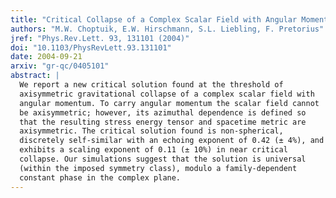 ```yaml
---
title: "Critical Collapse of a Complex Scalar Field with Angular Momentum"
authors: "M.W. Choptuik, E.W. Hirschmann, S.L. Liebling, F. Pretorius"
jref: "Phys.Rev.Lett. 93, 131101 (2004)"
doi: "10.1103/PhysRevLett.93.131101"
date: 2004-09-21
arxiv: "gr-qc/0405101"
abstract: |
  We report a new critical solution found at the threshold of
  axisymmetric gravitational collapse of a complex scalar field with
  angular momentum. To carry angular momentum the scalar field cannot
  be axisymmetric; however, its azimuthal dependence is defined so
  that the resulting stress energy tensor and spacetime metric are
  axisymmetric. The critical solution found is non-spherical,
  discretely self-similar with an echoing exponent of 0.42 (± 4%), and
  exhibits a scaling exponent of 0.11 (± 10%) in near critical
  collapse. Our simulations suggest that the solution is universal
  (within the imposed symmetry class), modulo a family-dependent
  constant phase in the complex plane.
---
```


